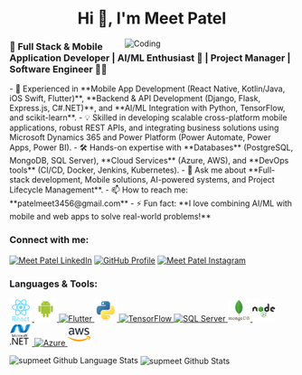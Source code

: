 <h1 align="center">Hi 👋, I'm Meet Patel</h1>
<img align="right" alt="Coding" width="300" src="https://media.giphy.com/media/v1.Y2lkPTc5MGI3NjExaGM1ODIzd3Noa2FobjIweDNod3pmaW1oZ2hkYmg1NTZncHg5NmNmMCZlcD12MV9pbnRlcm5hbF9naWZfYnlfaWQmY3Q9Zw/qgQUggAC3Pfv687qPC/giphy.gif">

<h3 align="left">🚀 Full Stack & Mobile Application Developer | AI/ML Enthusiast 🤖 | Project Manager | Software Engineer 👨‍💻</h3>
- 🔧 Experienced in **Mobile App Development (React Native, Kotlin/Java, iOS Swift, Flutter)**, **Backend & API Development (Django, Flask, Express.js, C#.NET)**, and **AI/ML Integration with Python, TensorFlow, and scikit-learn**.  
- 💡 Skilled in developing scalable cross-platform mobile applications, robust REST APIs, and integrating business solutions using Microsoft Dynamics 365 and Power Platform (Power Automate, Power Apps, Power BI).  
- 🛠️ Hands-on expertise with **Databases** (PostgreSQL, MongoDB, SQL Server), **Cloud Services** (Azure, AWS), and **DevOps tools** (CI/CD, Docker, Jenkins, Kubernetes).  
- 💬 Ask me about **Full-stack development, Mobile solutions, AI-powered systems, and Project Lifecycle Management**.  
- 📫 How to reach me: **patelmeet3456@gmail.com**  
- ⚡ Fun fact: **I love combining AI/ML with mobile and web apps to solve real-world problems!**

<h3 align="left">Connect with me:</h3>
<p align="left">
<a href="https://linkedin.com/in/meetgpatel/" target="blank"><img align="center" src="https://raw.githubusercontent.com/rahuldkjain/github-profile-readme-generator/master/src/images/icons/Social/linked-in-alt.svg" alt="Meet Patel LinkedIn" height="30" width="40" /></a>
<a href="https://github.com/supmeet" target="blank"><img align="center" src="https://raw.githubusercontent.com/rahuldkjain/github-profile-readme-generator/master/src/images/icons/Social/github.svg" alt="GitHub Profile" height="30" width="40" /></a>
<a href="https://instagram.com/supmeet1998" target="blank"><img align="center" src="https://raw.githubusercontent.com/rahuldkjain/github-profile-readme-generator/master/src/images/icons/Social/instagram.svg" alt="Meet Patel Instagram" height="30" width="40" /></a>
</p>

<h3 align="left">Languages & Tools:</h3>
<p align="left">
<a href="https://reactnative.dev/" target="_blank" rel="noreferrer"> <img src="https://raw.githubusercontent.com/devicons/devicon/master/icons/react/react-original-wordmark.svg" alt="React Native" width="40" height="40"/> </a>
<a href="https://developer.android.com" target="_blank" rel="noreferrer"> <img src="https://raw.githubusercontent.com/devicons/devicon/master/icons/android/android-original-wordmark.svg" alt="Android" width="40" height="40"/> </a>
<a href="https://flutter.dev" target="_blank" rel="noreferrer"> <img src="https://www.vectorlogo.zone/logos/flutterio/flutterio-icon.svg" alt="Flutter" width="40" height="40"/> </a>
<a href="https://www.python.org" target="_blank" rel="noreferrer"> <img src="https://raw.githubusercontent.com/devicons/devicon/master/icons/python/python-original.svg" alt="Python" width="40" height="40"/> </a>
<a href="https://www.tensorflow.org" target="_blank" rel="noreferrer"> <img src="https://www.vectorlogo.zone/logos/tensorflow/tensorflow-icon.svg" alt="TensorFlow" width="40" height="40"/> </a>
<a href="https://www.microsoft.com/en-us/sql-server" target="_blank" rel="noreferrer"> <img src="https://www.svgrepo.com/show/303229/microsoft-sql-server-logo.svg" alt="SQL Server" width="40" height="40"/> </a>
<a href="https://www.mongodb.com/" target="_blank" rel="noreferrer"> <img src="https://raw.githubusercontent.com/devicons/devicon/master/icons/mongodb/mongodb-original-wordmark.svg" alt="MongoDB" width="40" height="40"/> </a>
<a href="https://nodejs.org" target="_blank" rel="noreferrer"> <img src="https://raw.githubusercontent.com/devicons/devicon/master/icons/nodejs/nodejs-original-wordmark.svg" alt="Node.js" width="40" height="40"/> </a>
<a href="https://dotnet.microsoft.com/" target="_blank" rel="noreferrer"> <img src="https://raw.githubusercontent.com/devicons/devicon/master/icons/dot-net/dot-net-original-wordmark.svg" alt=".NET" width="40" height="40"/> </a>
<a href="https://azure.microsoft.com/en-us/" target="_blank" rel="noreferrer"> <img src="https://www.vectorlogo.zone/logos/microsoft_azure/microsoft_azure-icon.svg" alt="Azure" width="40" height="40"/> </a>
<a href="https://aws.amazon.com/" target="_blank" rel="noreferrer"> <img src="https://raw.githubusercontent.com/devicons/devicon/master/icons/amazonwebservices/amazonwebservices-original-wordmark.svg" alt="AWS" width="40" height="40"/> </a>
</p>

<p><img align="left" src="https://github-readme-stats.vercel.app/api/top-langs?username=supmeet&show_icons=true&locale=en&layout=compact" alt="supmeet Github Language Stats" /></p>
<p>&nbsp;<img align="center" src="https://github-readme-stats.vercel.app/api?username=supmeet&show_icons=true&locale=en" alt="supmeet Github Stats" /></p>

